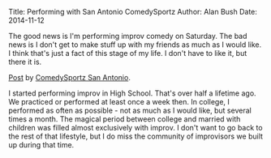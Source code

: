Title: Performing with San Antonio ComedySportz
Author: Alan Bush
Date: 2014-11-12

The good news is I'm performing improv comedy on Saturday. The bad news is I don't get to make stuff up with my friends as much as I would like. I think that's just a fact of this stage of my life. I don't have to like it, but there it is. 

<div id="fb-root"></div> <script>(function(d, s, id) { var js, fjs = d.getElementsByTagName(s)[0]; if (d.getElementById(id)) return; js = d.createElement(s); js.id = id; js.src = "//connect.facebook.net/en_US/all.js#xfbml=1"; fjs.parentNode.insertBefore(js, fjs); }(document, 'script', 'facebook-jssdk'));</script>
<div class="fb-post" data-href="https://www.facebook.com/CSzSA/photos/gm.1560060184209906/10152849754265763/?type=1" data-width="466"><div class="fb-xfbml-parse-ignore"><a href="https://www.facebook.com/CSzSA/photos/gm.1560060184209906/10152849754265763/?type=1">Post</a> by <a href="https://www.facebook.com/CSzSA">ComedySportz San Antonio</a>.</div></div>


I started performing improv in High School. That's over half a lifetime ago. We practiced or performed at least once a week then. In college, I performed as often as possible - not as much as I would like, but several times a month. The magical period between college and married with children was filled almost exclusively with improv. I don't want to go back to the rest of that lifestyle, but I do miss the community of improvisors we built up during that time. 

